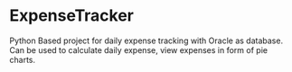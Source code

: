 # ExpenseTracker
Python Based project for daily expense tracking with Oracle as database.
Can be used to calculate daily expense, view expenses in form of pie charts.
